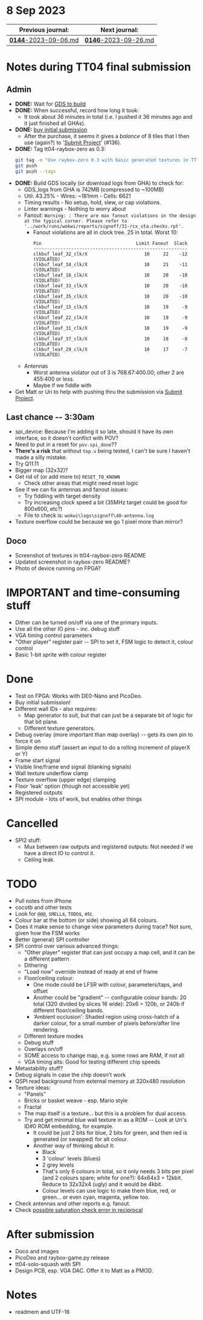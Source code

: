 # 8 Sep 2023

| Previous journal: | Next journal: |
|-|-|
| [**0144**-2023-09-06.md](./0144-2023-09-06.md) | [**0146**-2023-09-26.md](./0146-2023-09-26.md) |

# Notes during TT04 final submission

## Admin

*   **DONE:** Wait for [GDS to build](https://github.com/algofoogle/tt04-raybox-zero/actions/runs/6117171037/job/16603410577)
*   **DONE:** When successful, record how long it took:
    *   It took about 36 minutes in total (i.e. I pushed it 36 minutes ago and it just finished all GHAs).
*   **DONE:** [buy initial submission](https://app.tinytapeout.com/projects/create)
    *   After the purchase, it seems it gives a *balance* of 8 tiles that I then use (again?) to '[Submit Project]' (#136).
*   **DONE:** Tag tt04-raybox-zero as 0.3:
    ```bash
    git tag -m "Use raybox-zero 0.3 with basic generated textures in TT04 4x2 tiles" -a 0.3
    git push
    git push --tags
    ``````
*   **DONE:** Build GDS locally (or download logs from GHA) to check for:
    *   GDS_logs from GHA is 742MB (compressed to ~100MB)
    *   Util: 43.25% - Wires: ~181mm - Cells: 6621
    *   Timing results - No setup, hold, slew, or cap violations.
    *   Linter warnings - Nothing to worry about
    *   Fanout: `Warning: : There are max fanout violations in the design at the typical corner. Please refer to '../work/runs/wokwi/reports/signoff/31-rcx_sta.checks.rpt'.`
        *   Fanout violations are all in clock tree. 25 in total. Worst 10:
            ```
            Pin                                   Limit Fanout  Slack
            ---------------------------------------------------------
            clkbuf_leaf_32_clk/X                     10     22    -12 (VIOLATED)
            clkbuf_leaf_34_clk/X                     10     21    -11 (VIOLATED)
            clkbuf_leaf_16_clk/X                     10     20    -10 (VIOLATED)
            clkbuf_leaf_33_clk/X                     10     20    -10 (VIOLATED)
            clkbuf_leaf_35_clk/X                     10     20    -10 (VIOLATED)
            clkbuf_leaf_15_clk/X                     10     19     -9 (VIOLATED)
            clkbuf_leaf_22_clk/X                     10     19     -9 (VIOLATED)
            clkbuf_leaf_31_clk/X                     10     19     -9 (VIOLATED)
            clkbuf_leaf_37_clk/X                     10     18     -8 (VIOLATED)
            clkbuf_leaf_29_clk/X                     10     17     -7 (VIOLATED)
            ```
    *   Antennas
        *   Worst antenna violator out of 3 is 768.67:400.00; other 2 are 455:400 or less.
        *   Maybe if we fiddle with 
*   Get Matt or Uri to help with pushing thru the submission via [Submit Project].

## Last chance -- 3:30am

*   spi_device: Because I'm adding it so late, should it have its own interface, so it doesn't conflict with POV?
*   Need to put in a reset for `pov.spi_done`??
*   **There's a risk** that without `top.v` being tested, I can't be sure I haven't made a silly mistake.
*   Try Q11.11
*   Bigger map (32x32)?
*   Get rid of (or add more to) `RESET_TO_KNOWN`
    *   Check other areas that might need reset logic
*   See if we can fix antennas and fanout issues:
    *   Try fiddling with target density
    *   Try increasing clock speed a bit (35MHz target could be good for 800x600, etc?)
    *   File to check is: `wokwi\logs\signoff\40-antenna.log`
*   Texture overflow could be because we go 1 pixel more than mirror?


[Submit Project]: https://app.tinytapeout.com/projects/136/submit

## Doco

*   Screenshot of textures in tt04-raybox-zero README
*   Updated screenshot in raybox-zero README?
*   Photo of device running on FPGA?



# IMPORTANT and time-consuming stuff

*   Dither can be turned on/off via one of the primary inputs.
*   Use all the other IO pins - inc. debug stuff
*   VGA timing control parameters
*   "Other player" register pair -- SPI to set it, FSM logic to detect it, colour control
*   Basic 1-bit sprite with colour register

# Done

*   Test on FPGA: Works with DE0-Nano and PicoDeo.
*   Buy initial submission!
*   Different wall IDs - also requires:
    *   Map generator to suit, but that can just be a separate bit of logic for that bit plane.
    *   Different texture generators.
*   Debug overlay (more important than map overlay) -- gets its own pin to force it on
*   Simple demo stuff (assert an input to do a rolling increment of playerX or Y)
*   Frame start signal
*   Visible line/frame end signal (blanking signals)
*   Wall texture underflow clamp
*   Texture overflow (upper edge) clamping
*   Floor 'leak' option (though not accessible yet)
*   Registered outputs
*   SPI module - lots of work, but enables other things

# Cancelled

*   SPI2 stuff:
    *   Mux between raw outputs and registered outputs: Not needed if we have a direct IO to control it.
    *   Ceiling leak.

# TODO

*   Pull notes from iPhone
*   cocotb and other tests
*   Look for `@@@`, `SMELL`s, `TODO`s, etc.
*   Colour bar at the bottom (or side) showing all 64 colours.
*   Does it make sense to change view parameters during trace? Not sure, given how the FSM works
*   Better (general) SPI controller
*   SPI control over various advanced things:
    *   "Other player" register that can just occupy a map cell, and it can be a different pattern
    *   Dithering
    *   "Load now" override instead of ready at end of frame
    *   Floor/ceiling colour:
        *   One mode could be LFSR with colour, parameters/taps, and offset
        *   Another could be "gradient" -- configurable colour bands: 20 total (320 divided by slices 16 wide): 20x6 = 120b, or 240b if different floor/ceiling bands.
        *   'Ambient occlusion': Shaded region using cross-hatch of a darker colour, for a small number of pixels before/after line rendering.
    *   Different texture modes
    *   Debug stuff
    *   Overlays on/off
    *   SOME access to change map, e.g. some rows are RAM, if not all
    *   VGA timing alts: Good for testing different chip speeds
*   Metastability stuff?
*   Debug signals in case the chip doesn't work
*   QSPI read background from external memory at 320x480 resolution
*   Texture ideas:
    *   "Panels"
    *   Bricks or basket weave - esp. Mario style
    *   Fractal
    *   The map itself is a texture... but this is a problem for dual access.
    *   Try and get minimal blue wall texture in as a ROM -- Look at Uri's ID#0 ROM embedding, for example.
        *   It could be just 2 bits for blue, 2 bits for green, and then red is generated (or swapped) for alt colour.
        *   Another way of thinking about it:
            *   Black
            *   3 'colour' levels (blues)
            *   2 grey levels
            *   That's only 6 colours in total, so it only needs 3 bits per pixel (and 2 colours spare; white for one?): 64x64x3 = 12kbit. Reduce to 32x32x4 (ugly) and it would be 4kbit.
            *   Colour levels can use logic to make them blue, red, or green... or even cyan, magenta, yellow too.
*   Check antennas and other reports e.g. fanout.
*   Check [possible saturation check error in reciprocal](https://github.com/algofoogle/raybox-zero/blob/b4dc3cb855a0aca4901be960c2d8dec7310843e7/src/rtl/reciprocal.v#L108-L112)


# After submission

*   Doco and images
*   PicoDeo and raybox-game.py release
*   tt04-solo-squash with SPI
*   Design PCB, esp. VGA DAC. Offer it to Matt as a PMOD.

# Notes

*   readmem and UTF-16


